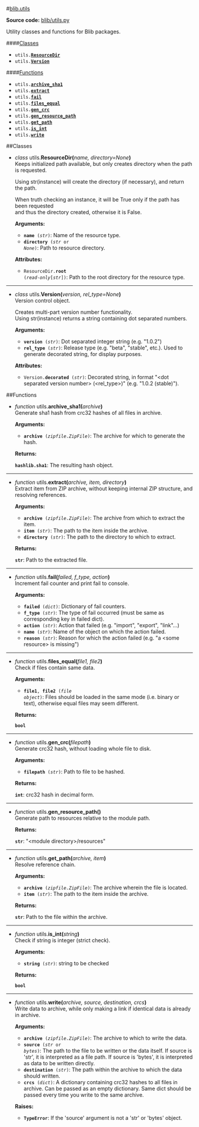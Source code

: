 #[blib](__init__.md)[\.utils](utils.md)

**Source code:** [blib/utils\.py](../../blib/utils.py)

Utility classes and functions for Blib packages\.  

####[Classes](#classes-1)
* <code>utils\.[**ResourceDir**](#class-utils-ResourceDir)</code>
* <code>utils\.[**Version**](#class-utils-Version)</code>

####[Functions](#functions-1)
* <code>utils\.[**archive\_sha1**](#function-utils-archive_sha1)</code>
* <code>utils\.[**extract**](#function-utils-extract)</code>
* <code>utils\.[**fail**](#function-utils-fail)</code>
* <code>utils\.[**files\_equal**](#function-utils-files_equal)</code>
* <code>utils\.[**gen\_crc**](#function-utils-gen_crc)</code>
* <code>utils\.[**gen\_resource\_path**](#function-utils-gen_resource_path)</code>
* <code>utils\.[**get\_path**](#function-utils-get_path)</code>
* <code>utils\.[**is\_int**](#function-utils-is_int)</code>
* <code>utils\.[**write**](#function-utils-write)</code>

##Classes
* <a id="class-utils-ResourceDir"></a>*class* utils\.**ResourceDir(**<i>name, directory=None</i>**)**  
  Keeps initialized path available, but only creates directory when the path is requested\.  
    
  Using str\(instance\) will create the directory \(if necessary\), and return the path\.  
    
  When truth checking an instance, it will be True only if the path has been requested  
  and thus the directory created, otherwise it is False\.  

  **Arguments:**
  * <code>**name** \(*str*\)</code>: Name of the resource type\.
  * <code>**directory** \(*str* or *None*\)</code>: Path to resource directory\.

  **Attributes:**
  * <code>ResourceDir\.**root** \(*read*\-*only*\[*str*\]\)</code>: Path to the root directory for the resource type\.


---

* <a id="class-utils-Version"></a>*class* utils\.**Version(**<i>version, rel\_type=None</i>**)**  
  Version control object\.  
    
  Creates multi\-part version number functionality\.  
  Using str\(instance\) returns a string containing dot separated numbers\.  

  **Arguments:**
  * <code>**version** \(*str*\)</code>: Dot separated integer string \(e\.g\. "1\.0\.2"\)
  * <code>**rel\_type** \(*str*\)</code>: Release type \(e\.g\. "beta", "stable", etc\.\)\.
Used to generate decorated string, for display purposes\.

  **Attributes:**
  * <code>Version\.**decorated** \(*str*\)</code>: Decorated string, in format "&lt;dot separated version number&gt; \(&lt;rel\_type&gt;\)" \(e\.g\. "1\.0\.2 \(stable\)"\)\.

##Functions
* <a id="function-utils-archive_sha1"></a>*function* utils\.**archive\_sha1(**<i>archive</i>**)**  
  Generate sha1 hash from crc32 hashes of all files in archive\.  

  **Arguments:**
  * <code>**archive** \(*zipfile\.ZipFile*\)</code>: The archive for which to generate the hash\.

  **Returns:**

  <code>**hashlib\.sha1**</code>: The resulting hash object\.  


---

* <a id="function-utils-extract"></a>*function* utils\.**extract(**<i>archive, item, directory</i>**)**  
  Extract item from ZIP archive, without keeping internal ZIP structure, and resolving references\.  

  **Arguments:**
  * <code>**archive** \(*zipfile\.ZipFile*\)</code>: The archive from which to extract the item\.
  * <code>**item** \(*str*\)</code>: The path to the item inside the archive\.
  * <code>**directory** \(*str*\)</code>: The path to the directory to which to extract\.

  **Returns:**

  <code>**str**</code>: Path to the extracted file\.  


---

* <a id="function-utils-fail"></a>*function* utils\.**fail(**<i>failed, f\_type, action</i>**)**  
  Increment fail counter and print fail to console\.  

  **Arguments:**
  * <code>**failed** \(*dict*\)</code>: Dictionary of fail counters\.
  * <code>**f\_type** \(*str*\)</code>: The type of fail occurred \(must be same as corresponding key in failed dict\)\.
  * <code>**action** \(*str*\)</code>: Action that failed \(e\.g\. "import", "export", "link"\.\.\.\)
  * <code>**name** \(*str*\)</code>: Name of the object on which the action failed\.
  * <code>**reason** \(*str*\)</code>: Reason for which the action failed \(e\.g\. "a &lt;some resource&gt; is missing"\)


---

* <a id="function-utils-files_equal"></a>*function* utils\.**files\_equal(**<i>file1, file2</i>**)**  
  Check if files contain same data\.  

  **Arguments:**
  * <code>**file1**, **file2** \(*file* *object*\)</code>: Files should be loaded in the same mode \(i\.e\. binary or text\),
otherwise equal files may seem different\.

  **Returns:**

  <code>**bool**</code>  


---

* <a id="function-utils-gen_crc"></a>*function* utils\.**gen\_crc(**<i>filepath</i>**)**  
  Generate crc32 hash, without loading whole file to disk\.  

  **Arguments:**
  * <code>**filepath** \(*str*\)</code>: Path to file to be hashed\.

  **Returns:**

  <code>**int**</code>: crc32 hash in decimal form\.  


---

* <a id="function-utils-gen_resource_path"></a>*function* utils\.**gen\_resource\_path(**<i></i>**)**  
  Generate path to resources relative to the module path\.  

  **Returns:**

  <code>**str**</code>: "&lt;module directory&gt;/resources"  


---

* <a id="function-utils-get_path"></a>*function* utils\.**get\_path(**<i>archive, item</i>**)**  
  Resolve reference chain\.  

  **Arguments:**
  * <code>**archive** \(*zipfile\.ZipFile*\)</code>: The archive wherein the file is located\.
  * <code>**item** \(*str*\)</code>: The path to the item inside the archive\.

  **Returns:**

  <code>**str**</code>: Path to the file within the archive\.  


---

* <a id="function-utils-is_int"></a>*function* utils\.**is\_int(**<i>string</i>**)**  
  Check if string is integer \(strict check\)\.  

  **Arguments:**
  * <code>**string** \(*str*\)</code>: string to be checked

  **Returns:**

  <code>**bool**</code>  


---

* <a id="function-utils-write"></a>*function* utils\.**write(**<i>archive, source, destination, crcs</i>**)**  
  Write data to archive, while only making a link if identical data is already in archive\.  

  **Arguments:**
  * <code>**archive** \(*zipfile\.ZipFile*\)</code>: The archive to which to write the data\.
  * <code>**source** \(*str* or *bytes*\)</code>: The path to the file to be written or the data itself\.
If source is 'str', it is interpreted as a file path\.
If source is 'bytes', it is interpreted as data to be written directly\.
  * <code>**destination** \(*str*\)</code>: The path within the archive to which the data should written\.
  * <code>**crcs** \(*dict*\)</code>: A dictionary containing crc32 hashes to all files in archive\.
Can be passed as an empty dictionary\.
Same dict should be passed every time you write to the same archive\.

  **Raises:**
  * <code>**TypeError**</code>: If the 'source' argument is not a 'str' or 'bytes' object\.


